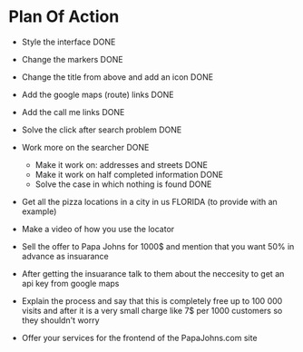 # Plan Of Action

- Style the interface DONE

- Change the markers DONE

- Change the title from above and add an icon DONE

- Add the google maps (route) links DONE

- Add the call me links DONE

- Solve the click after search problem DONE

- Work more on the searcher DONE
    - Make it work on: addresses and streets DONE
    - Make it work on half completed information DONE
    - Solve the case in which nothing is found DONE

- Get all the pizza locations in a city in us FLORIDA (to provide with an example)

- Make a video of how you use the locator

- Sell the offer to Papa Johns for 1000$ and mention that you want 50% in advance as insuarance

- After getting the insuarance talk to them about the neccesity to get an api key from google maps

- Explain the process and say that this is completely free up to 100 000 visits and after it is a very small charge like 7$ per 1000 customers so they shouldn't worry

- Offer your services for the frontend of the PapaJohns.com site